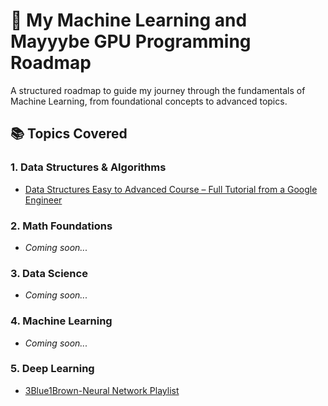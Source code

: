 # 🧠 My Machine Learning and Mayyybe GPU Programming Roadmap

A structured roadmap to guide my journey through the fundamentals of Machine Learning, from foundational concepts to advanced topics.

## 📚 Topics Covered

### 1. Data Structures & Algorithms  
- [Data Structures Easy to Advanced Course – Full Tutorial from a Google Engineer](https://www.youtube.com/watch?v=RBSGKlAvoiM&t=91s)

### 2. Math Foundations  
- *Coming soon...*

### 3. Data Science  
- *Coming soon...*

### 4. Machine Learning  
- *Coming soon...*

### 5. Deep Learning  
- [3Blue1Brown-Neural Network Playlist](https://www.youtube.com/playlist?list=PLZHQObOWTQDNU6R1_67000Dx_ZCJB-3pi)
